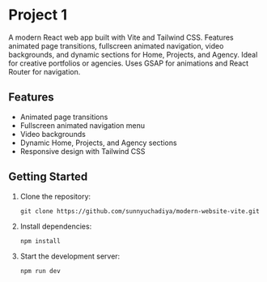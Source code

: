# Project 1

A modern React web app built with Vite and Tailwind CSS. Features animated page transitions, fullscreen animated navigation, video backgrounds, and dynamic sections for Home, Projects, and Agency. Ideal for creative portfolios or agencies. Uses GSAP for animations and React Router for navigation.

## Features
- Animated page transitions
- Fullscreen animated navigation menu
- Video backgrounds
- Dynamic Home, Projects, and Agency sections
- Responsive design with Tailwind CSS

## Getting Started

1. Clone the repository:
   ```
   git clone https://github.com/sunnyuchadiya/modern-website-vite.git
   ```
2. Install dependencies:
   ```
   npm install
   ```
3. Start the development server:
   ```
   npm run dev
   ```

